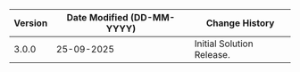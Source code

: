 | **Version** | **Date Modified (DD-MM-YYYY)** | **Change History**                          |
|-------------|--------------------------------|---------------------------------------------|
| 3.0.0       | 25-09-2025                     | Initial Solution Release.                   |
